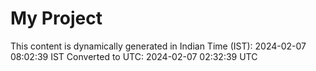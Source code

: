 # My Project

This content is dynamically generated in Indian Time (IST): 2024-02-07 08:02:39 IST
Converted to UTC: 2024-02-07 02:32:39 UTC
